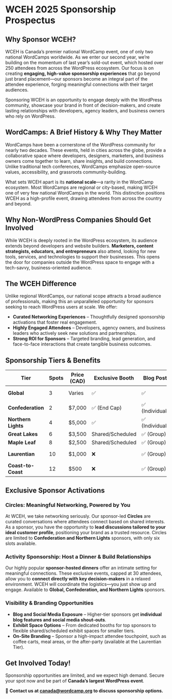 # **WCEH 2025 Sponsorship Prospectus**

## **Why Sponsor WCEH?**
WCEH is Canada’s premier national WordCamp event, one of only two national WordCamps worldwide. As we enter our second year, we’re building on the momentum of last year’s sold-out event, which hosted over 250 attendees from across the WordPress ecosystem. Our focus is on creating **engaging, high-value sponsorship experiences** that go beyond just brand placement—our sponsors become an integral part of the attendee experience, forging meaningful connections with their target audiences.

Sponsoring WCEH is an opportunity to engage deeply with the WordPress community, showcase your brand in front of decision-makers, and create lasting relationships with developers, agency leaders, and business owners who rely on WordPress.

## **WordCamps: A Brief History & Why They Matter**
WordCamps have been a cornerstone of the WordPress community for nearly two decades. These events, held in cities across the globe, provide a collaborative space where developers, designers, marketers, and business owners come together to learn, share insights, and build connections. Unlike traditional tech conferences, WordCamps emphasize open-source values, accessibility, and grassroots community-building.

What sets WCEH apart is its **national scale**—a rarity in the WordCamp ecosystem. Most WordCamps are regional or city-based, making WCEH one of very few national WordCamps in the world. This distinction positions WCEH as a high-profile event, drawing attendees from across the country and beyond.

## **Why Non-WordPress Companies Should Get Involved**
While WCEH is deeply rooted in the WordPress ecosystem, its audience extends beyond developers and website builders. **Marketers, content strategists, educators, and entrepreneurs** also attend, looking for new tools, services, and technologies to support their businesses. This opens the door for companies outside the WordPress space to engage with a tech-savvy, business-oriented audience.

## **The WCEH Difference**
Unlike regional WordCamps, our national scope attracts a broad audience of professionals, making this an unparalleled opportunity for sponsors seeking to reach WordPress users at scale. We offer:
- **Curated Networking Experiences** – Thoughtfully designed sponsorship activations that foster real engagement.
- **Highly Engaged Attendees** – Developers, agency owners, and business leaders who actively seek new solutions and partnerships.
- **Strong ROI for Sponsors** – Targeted branding, lead generation, and face-to-face interactions that create tangible business outcomes.

## **Sponsorship Tiers & Benefits**

| Tier               | Spots | Price (CAD) | Exclusive Booth | Blog Post | Social Media | Circles | Activity Sponsorship | Swag Bag | Branded Area |
|-------------------|------|------------|----------------|-----------|--------------|---------|-------------------|---------|--------------|
| **Global**        | 3    | Varies      | ✅             | ✅         | ✅ (Individual) | ❌       | ✅                  | ✅       | ❌            |
| **Confederation** | 2    | $7,000      | ✅ (End Cap)   | ✅ (Individual) | ✅ (Individual) | ✅       | ✅                  | ✅       | ❌            |
| **Northern Lights** | 4  | $5,000      | ✅             | ✅ (Individual) | ✅ (Individual) | ✅       | ✅                  | ✅       | ❌            |
| **Great Lakes**   | 6    | $3,500      | Shared/Scheduled | ✅ (Group) | ✅ (Group)   | ❌       | ❌                  | ✅       | ❌            |
| **Maple Leaf**    | 8    | $2,500      | Shared/Scheduled | ✅ (Group) | ✅ (Group)   | ❌       | ❌                  | ✅       | ❌            |
| **Laurentian**    | 10   | $1,000      | ❌             | ✅ (Group) | ✅ (Group)   | ❌       | ❌                  | ✅       | ✅ (Limited)  |
| **Coast-to-Coast** | 12  | $500        | ❌             | ✅ (Group) | ✅ (Group)   | ❌       | ❌                  | ✅       | ❌            |

## **Exclusive Sponsor Activations**

### **Circles: Meaningful Networking, Powered by You**
At WCEH, we take networking seriously. Our sponsor-led **Circles** are curated conversations where attendees connect based on shared interests. As a sponsor, you have the opportunity to **lead discussions tailored to your ideal customer profile**, positioning your brand as a trusted resource. Circles are limited to **Confederation and Northern Lights** sponsors, with only six slots available.

### **Activity Sponsorship: Host a Dinner & Build Relationships**
Our highly popular **sponsor-hosted dinners** offer an intimate setting for meaningful connections. These exclusive events, capped at 30 attendees, allow you to **connect directly with key decision-makers** in a relaxed environment. WCEH will coordinate the logistics—you just show up and engage. Available to **Global, Confederation, and Northern Lights** sponsors.

### **Visibility & Branding Opportunities**
- **Blog and Social Media Exposure** – Higher-tier sponsors get **individual blog features and social media shout-outs**.
- **Exhibit Space Options** – From dedicated booths for top sponsors to flexible shared/scheduled exhibit spaces for smaller tiers.
- **On-Site Branding** – Sponsor a high-impact attendee touchpoint, such as coffee carts, meal areas, or the after-party (available at the Laurentian Tier).

## **Get Involved Today!**
Sponsorship opportunities are limited, and we expect high demand. Secure your spot now and be part of **Canada’s largest WordPress event**.

📩 **Contact us at canada@wordcamp.org to discuss sponsorship options.**
